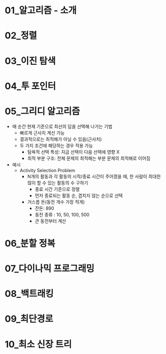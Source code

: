 # 01_알고리즘 - 소개


# 02_정렬


# 03_이진 탐색


# 04_투 포인터


# 05_그리디 알고리즘
- 매 순간 현재 기준으로 최선의 답을 선택해 나가는 기법
    - 빠르게 근사치 계산 가능
    - 결과적으로는 최적해가 아닐 수 있음(근사치)
    - 두 가지 조건에 해당하는 경우 적용 가능
        - 탐욕적 선택 특성: 지금 선택이 다음 선택에 영향 X
        - 최적 부분 구조: 전체 문제의 최적해는 부분 문제의 최적해로 이어짐
- 예시
    - Activity Selection Problem
        - N개의 활동과 각 활동의 시작/종료 시간이 주어졌을 때, 한 사람이 최대한 많이 할 수 있는 활동의 수 구하기
            - 종료 시간 기준으로 정렬
            - 먼저 종료되는 활동 순, 겹치지 않는 순으로 선택
        - 거스름 돈(동전 개수 가장 적게)
            - 잔돈: 890
            - 동전 종류 : 10, 50, 100, 500
            - 큰 동전부터 계산

# 06_분할 정복


# 07_다이나믹 프로그래밍


# 08_백트래킹


# 09_최단경로


# 10_최소 신장 트리
